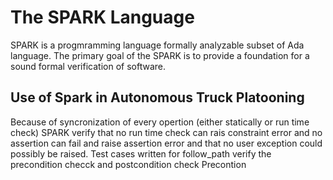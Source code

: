 # The SPARK Language

SPARK is a progmramming language formally analyzable subset of Ada language. The primary goal of the SPARK is to provide a foundation for a sound formal verification of software.  

## Use of Spark in Autonomous Truck Platooning

Because of syncronization of every opertion (either statically or run time check) SPARK verify that no run time check can rais constraint error and no assertion can fail and raise assertion error and that no user exception could possibly be raised.
Test cases written for follow_path verify the precondition checck  and postcondition check 
Precontion 
